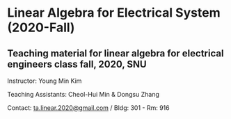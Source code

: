 # Linear Algebra for Electrical System (2020-Fall)

## Teaching material for linear algebra for electrical engineers class fall, 2020, SNU

Instructor: Young Min Kim

Teaching Assistants: Cheol-Hui Min & Dongsu Zhang

Contact: [ta.linear.2020@gmail.com](mailto:ta.linear.2020@gmail.com) / Bldg: 301 - Rm: 916